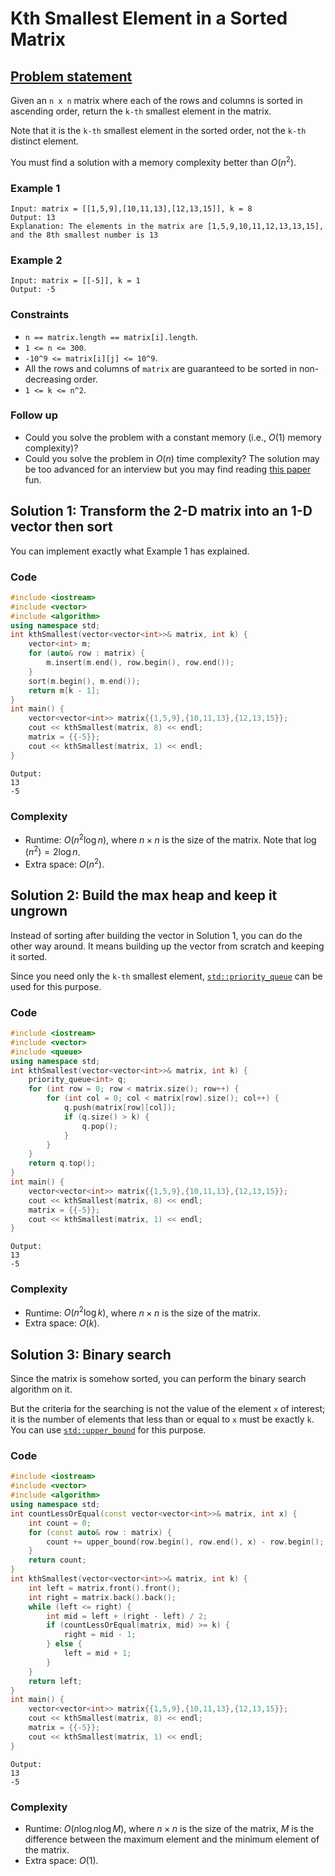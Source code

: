 # Kth Smallest Element in a Sorted Matrix

## [Problem statement](https://leetcode.com/problems/kth-smallest-element-in-a-sorted-matrix/)
Given an `n x n` matrix where each of the rows and columns is sorted in ascending order, return the `k-th` smallest element in the matrix.

Note that it is the `k-th` smallest element in the sorted order, not the `k-th` distinct element.

You must find a solution with a memory complexity better than $O(n^2)$.

 

### Example 1
```text
Input: matrix = [[1,5,9],[10,11,13],[12,13,15]], k = 8
Output: 13
Explanation: The elements in the matrix are [1,5,9,10,11,12,13,13,15], and the 8th smallest number is 13
```

### Example 2
```text
Input: matrix = [[-5]], k = 1
Output: -5
``` 

### Constraints

* `n == matrix.length == matrix[i].length`.
* `1 <= n <= 300`.
* `-10^9 <= matrix[i][j] <= 10^9`.
* All the rows and columns of `matrix` are guaranteed to be sorted in non-decreasing order.
* `1 <= k <= n^2`.
 

### Follow up

* Could you solve the problem with a constant memory (i.e., $O(1)$ memory complexity)?
* Could you solve the problem in $O(n)$ time complexity? The solution may be too advanced for an interview but you may find reading [this paper](http://www.cse.yorku.ca/~andy/pubs/X+Y.pdf) fun.

## Solution 1: Transform the 2-D matrix into an 1-D vector then sort

You can implement exactly what Example 1 has explained.

### Code

```cpp
#include <iostream>
#include <vector>
#include <algorithm>
using namespace std;
int kthSmallest(vector<vector<int>>& matrix, int k) {
    vector<int> m;
    for (auto& row : matrix) {
        m.insert(m.end(), row.begin(), row.end());
    }
    sort(m.begin(), m.end());
    return m[k - 1];
}
int main() {
    vector<vector<int>> matrix{{1,5,9},{10,11,13},{12,13,15}};
    cout << kthSmallest(matrix, 8) << endl;
    matrix = {{-5}};
    cout << kthSmallest(matrix, 1) << endl;
}
```
```text
Output:
13
-5
```

### Complexity
* Runtime: $O(n^2\log n)$, where $n \times n$ is the size of the matrix. Note that $\log(n^2) = 2\log n$.
* Extra space: $O(n^2)$.

## Solution 2: Build the max heap and keep it ungrown

Instead of sorting after building the vector in Solution 1, you can do the other way around. It means building up the vector from scratch and keeping it sorted. 

Since you need only the `k-th` smallest element, [`std::priority_queue`](https://en.cppreference.com/w/cpp/container/priority_queue) can be used for this purpose.

### Code
```cpp
#include <iostream>
#include <vector>
#include <queue>
using namespace std;
int kthSmallest(vector<vector<int>>& matrix, int k) {
    priority_queue<int> q;
    for (int row = 0; row < matrix.size(); row++) {
        for (int col = 0; col < matrix[row].size(); col++) {
            q.push(matrix[row][col]);
            if (q.size() > k) {
                q.pop();
            }
        }
    }
    return q.top();
}
int main() {
    vector<vector<int>> matrix{{1,5,9},{10,11,13},{12,13,15}};
    cout << kthSmallest(matrix, 8) << endl;
    matrix = {{-5}};
    cout << kthSmallest(matrix, 1) << endl;
}
```
```text
Output:
13
-5
```

### Complexity
* Runtime: $O(n^2\log k)$, where $n \times n$ is the size of the matrix.
* Extra space: $O(k)$.

## Solution 3: Binary search

Since the matrix is somehow sorted, you can perform the binary search algorithm on it. 

But the criteria for the searching is not the value of the element `x` of interest; it is the number of elements that less than or equal to `x` must be exactly `k`. You can use [`std::upper_bound`](https://en.cppreference.com/w/cpp/algorithm/upper_bound) for this purpose.

### Code
```cpp
#include <iostream>
#include <vector>
#include <algorithm>
using namespace std;
int countLessOrEqual(const vector<vector<int>>& matrix, int x) {
    int count = 0;
    for (const auto& row : matrix) {
        count += upper_bound(row.begin(), row.end(), x) - row.begin();
    }
    return count;
}
int kthSmallest(vector<vector<int>>& matrix, int k) {   
    int left = matrix.front().front();
    int right = matrix.back().back();
    while (left <= right) {
        int mid = left + (right - left) / 2;
        if (countLessOrEqual(matrix, mid) >= k) {
            right = mid - 1;
        } else {
            left = mid + 1; 
        }
    }
    return left;
}
int main() {
    vector<vector<int>> matrix{{1,5,9},{10,11,13},{12,13,15}};
    cout << kthSmallest(matrix, 8) << endl;
    matrix = {{-5}};
    cout << kthSmallest(matrix, 1) << endl;
}
```
```text
Output:
13
-5
```

### Complexity
* Runtime: $O(n\log n \log M)$, where $n \times  n$ is the size of the matrix, $M$ is the difference between the maximum element and the minimum element of the matrix.
* Extra space: $O(1)$.


